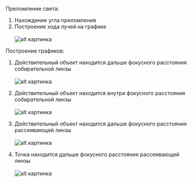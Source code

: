 Преломление света:
  1. Нахождение угла преломления
  2. Построение хода лучей на графике\
 \
        ![alt картинка](https://i.ibb.co/0Mj3ZQS/image.png)

Построение графиков:
  1. Действительный объект находится дальше фокусного расстояния собирательной линзы\
  \
        ![alt картинка](https://i.ibb.co/pxL1PKH/image.png)
  2. Действительный объект находится внутри фокусного расстояния собирательной линзы\
  \
        ![alt картинка](https://i.ibb.co/CBVzX0v/image.png)
  
  3. Действительный объект находится дальше фокусного расстояния рассеивающей линзы\
  \
        ![alt картинка](https://i.ibb.co/fCqjSG7/image.png)
  
  4. Точка находится дальше фокусного расстояния рассеивающей линзы\
  \
        ![alt картинка](https://i.ibb.co/qNBcp9V/image.png)
